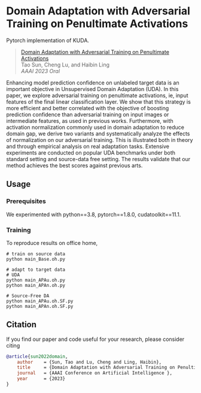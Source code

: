 # Domain Adaptation with Adversarial Training on Penultimate Activations
Pytorch implementation of KUDA. 
> [Domain Adaptation with Adversarial Training on Penultimate Activations](https://arxiv.org/abs/2208.12853)                 
> Tao Sun, Cheng Lu, and Haibin Ling                 
> *AAAI 2023 Oral* 

Enhancing model prediction confidence on unlabeled target data is an important objective in Unsupervised Domain Adaptation (UDA). In this paper, we explore adversarial training on penultimate activations, ie, input features of the final linear classification layer. We show that this strategy is more efficient and better correlated with the objective of boosting prediction confidence than adversarial training on input images or intermediate features, as used in previous works. Furthermore, with activation normalization  commonly used in domain adaptation to reduce domain gap, we derive two variants and systematically analyze the effects of normalization on our adversarial training. This is illustrated both in theory and through empirical analysis on real adaptation tasks. Extensive experiments are conducted on popular UDA benchmarks under both standard setting and source-data free setting. The results validate that our method achieves the best scores against previous arts. 

## Usage
### Prerequisites
We experimented with python==3.8, pytorch==1.8.0, cudatoolkit==11.1. 

### Training
To reproduce results on office home,

```shell
# train on source data
python main_Base.oh.py

# adapt to target data
# UDA
python main_APAu.oh.py
python main_APAn.oh.py

# Source-Free DA
python main_APAu.oh.SF.py
python main_APAn.oh.SF.py
```

## Citation
If you find our paper and code useful for your research, please consider citing
```bibtex
@article{sun2022domain,
    author    = {Sun, Tao and Lu, Cheng and Ling, Haibin},
    title     = {Domain Adaptation with Adversarial Training on Penultimate Activations},
    journal   = {AAAI Conference on Artificial Intelligence },
    year      = {2023}
}
```